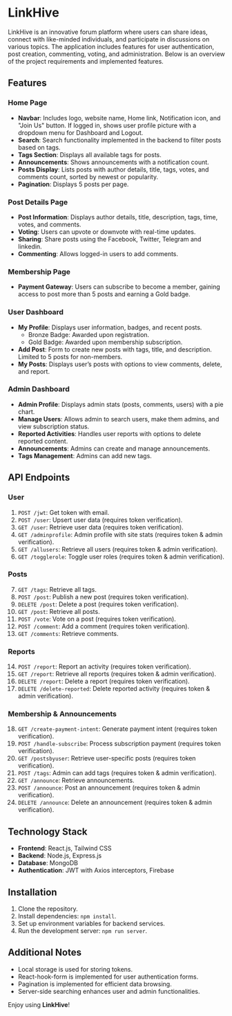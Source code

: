 # LinkHive

LinkHive is an innovative forum platform where users can share ideas, connect with like-minded individuals, and participate in discussions on various topics. The application includes features for user authentication, post creation, commenting, voting, and administration. Below is an overview of the project requirements and implemented features.

## Features

### Home Page
- **Navbar**: Includes logo, website name, Home link, Notification icon, and "Join Us" button. If logged in, shows user profile picture with a dropdown menu for Dashboard and Logout.
- **Search**: Search functionality implemented in the backend to filter posts based on tags.
- **Tags Section**: Displays all available tags for posts.
- **Announcements**: Shows announcements with a notification count.
- **Posts Display**: Lists posts with author details, title, tags, votes, and comments count, sorted by newest or popularity.
- **Pagination**: Displays 5 posts per page.

### Post Details Page
- **Post Information**: Displays author details, title, description, tags, time, votes, and comments.
- **Voting**: Users can upvote or downvote with real-time updates.
- **Sharing**: Share posts using the Facebook, Twitter, Telegram and linkedin.
- **Commenting**: Allows logged-in users to add comments.

### Membership Page
- **Payment Gateway**: Users can subscribe to become a member, gaining access to post more than 5 posts and earning a Gold badge.

### User Dashboard
- **My Profile**: Displays user information, badges, and recent posts.
  - Bronze Badge: Awarded upon registration.
  - Gold Badge: Awarded upon membership subscription.
- **Add Post**: Form to create new posts with tags, title, and description. Limited to 5 posts for non-members.
- **My Posts**: Displays user’s posts with options to view comments, delete, and report.

### Admin Dashboard
- **Admin Profile**: Displays admin stats (posts, comments, users) with a pie chart.
- **Manage Users**: Allows admin to search users, make them admins, and view subscription status.
- **Reported Activities**: Handles user reports with options to delete reported content.
- **Announcements**: Admins can create and manage announcements.
- **Tags Management**: Admins can add new tags.

## API Endpoints

### User
1. `POST /jwt`: Get token with email.
2. `POST /user`: Upsert user data (requires token verification).
3. `GET /user`: Retrieve user data (requires token verification).
4. `GET /adminprofile`: Admin profile with site stats (requires token & admin verification).
5. `GET /allusers`: Retrieve all users (requires token & admin verification).
6. `GET /togglerole`: Toggle user roles (requires token & admin verification).

### Posts
7. `GET /tags`: Retrieve all tags.
8. `POST /post`: Publish a new post (requires token verification).
9. `DELETE /post`: Delete a post (requires token verification).
10. `GET /post`: Retrieve all posts.
11. `POST /vote`: Vote on a post (requires token verification).
12. `POST /comment`: Add a comment (requires token verification).
13. `GET /comments`: Retrieve comments.

### Reports
14. `POST /report`: Report an activity (requires token verification).
15. `GET /report`: Retrieve all reports (requires token & admin verification).
16. `DELETE /report`: Delete a report (requires token verification).
17. `DELETE /delete-reported`: Delete reported activity (requires token & admin verification).

### Membership & Announcements
18. `GET /create-payment-intent`: Generate payment intent (requires token verification).
19. `POST /handle-subscribe`: Process subscription payment (requires token verification).
20. `GET /postsbyuser`: Retrieve user-specific posts (requires token verification).
21. `POST /tags`: Admin can add tags (requires token & admin verification).
22. `GET /announce`: Retrieve announcements.
23. `POST /announce`: Post an announcement (requires token & admin verification).
24. `DELETE /announce`: Delete an announcement (requires token & admin verification).

## Technology Stack
- **Frontend**: React.js, Tailwind CSS
- **Backend**: Node.js, Express.js
- **Database**: MongoDB
- **Authentication**: JWT with Axios interceptors, Firebase

## Installation
1. Clone the repository.
2. Install dependencies: `npm install`.
3. Set up environment variables for backend services.
4. Run the development server: `npm run server`.

## Additional Notes
- Local storage is used for storing tokens.
- React-hook-form is implemented for user authentication forms.
- Pagination is implemented for efficient data browsing.
- Server-side searching enhances user and admin functionalities.

Enjoy using **LinkHive**!

